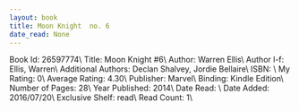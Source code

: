 ```yaml
---
layout: book
title: Moon Knight  no. 6
date_read: None
---
```


Book Id: 26597774\ 
Title: Moon Knight #6\ 
Author: Warren Ellis\ 
Author l-f: Ellis, Warren\ 
Additional Authors: Declan Shalvey, Jordie Bellaire\ 
ISBN: \ 
My Rating: 0\ 
Average Rating: 4.30\ 
Publisher: Marvel\ 
Binding: Kindle Edition\ 
Number of Pages: 28\ 
Year Published: 2014\ 
Date Read: \ 
Date Added: 2016/07/20\ 
Exclusive Shelf: read\ 
Read Count: 1\ 


